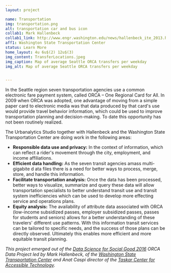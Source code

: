 ```yaml
---
layout: project

name: Transportation
img: transportation.png
alt: transportation car and bus icon
collab1: Mark Hallenbeck
collab1_link: http://www.engr.washington.edu/news/hallenbeck_ite_2013.html
aff1: Washington State Transportation Center
status: Learn More
home_layout: 4u 6u$(2) 12u$(3)
img_content: TransferLocations.jpeg
img_caption: Map of average Seattle ORCA transfers per weekday
img_alt: Map of average Seattle ORCA transfers per weekday


--- 
```


In the Seattle region seven transportation agencies use a common electronic fare payment system, called ORCA – One Regional Card for All. In 2009 when ORCA was adopted, one advantage of moving from a simple paper card to electronic media was that data produced by that card's use would provide travel behavior information, which could be used to improve transportation planning and decision-making. To date this opportunity has not been routinely realized.

The Urbanalytics Studio together with Hallenbeck and the Washington State Transportation Center are doing work in the following areas: 

* **Responsible data use and privacy:** In the context of information, which can reflect a rider's movement through the city, employment, and income affiliations. 
* **Efficient data handling:** As the seven transit agencies amass multi-gigabite d ata files there is a need for better ways to process, merge, store, and handle this information. 
* **Facilitate transportation analysis:**  Once the data has been processed, better ways to visualize, summarize and query these data will allow transportation specialists to better understand transit use and transit system inefficiencies which can be used to develop more effecting service and operations plans.
* **Equity analysis:** The availability of attribute data associated with ORCA (low-income subsidized passes, employer subsidized passes, passes for students and seniors) allows for a better understanding of these travelers' different use patterns. With this information transit services can be tailored to specific needs, and the success of those plans can be directly observed. Ultimately this enables more efficient and more equitable transit planning. 


_This project emerged out of the [Data Science for Social Good 2016](http://escience.washington.edu/dssg/project-summaries-2016/) ORCA Data Project led by Mark Hallenbeck, of the [Washington State Transportation Center](http://depts.washington.edu/trac/) and Anat Caspi director of the [Taskar Center for Accessible Technology](https://tcat.cs.washington.edu/)._


